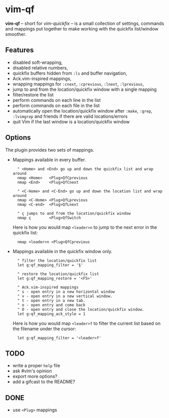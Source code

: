 # vim-qf

**vim-qf** – short for *vim-quickfix* – is a small collection of settings, commands and mappings put together to make working with the quickfix list/window smoother.

## Features

* disabled soft-wrapping,
* disabled relative numbers,
* quickfix buffers hidden from `:ls` and buffer navigation,
* Ack.vim-inspired mappings,
* wrapping mappings for `:cnext`, `:cprevious`, `:lnext`, `:lprevious`,
* jump to and from the location/quickfix window with a single mapping
* filter/restore the list
* perform commands on each line in the list
* perform commands on each file in the list
* automatically open the location/quickfix window after `:make`, `:grep`,
  `:lvimgrep` and friends if there are valid locations/errors
* quit Vim if the last window is a location/quickfix window

## Options

The plugin provides two sets of mappings.

* Mappings available in every buffer.

        " <Home> and <End> go up and down the quickfix list and wrap around
        nmap <Home>   <Plug>QfCprevious
        nmap <End>    <Plug>QfCnext

        " <C-Home> and <C-End> go up and down the location list and wrap around
        nmap <C-Home> <Plug>QfLprevious
        nmap <C-end>  <Plug>QfLnext

        " ç jumps to and from the location/quickfix window
        nmap ç        <Plug>QfSwitch

  Here is how you would map `<leader>n` to jump to the next error in the quickfix list:

        nmap <leader>n <Plug>QfCprevious

* Mappings available in the quickfix window only.

        " filter the location/quickfix list
        let g:qf_mapping_filter = '§'

        " restore the location/quickfix list
        let g:qf_mapping_restore = '<F5>'

        " Ack.vim-inspired mappings
        " s - open entry in a new horizontal window
        " v - open entry in a new vertical window.
        " t - open entry in a new tab.
        " o - open entry and come back
        " O - open entry and close the location/quickfix window.
        let g:qf_mapping_ack_style = 1

  Here is how you would map `<leader>f` to filter the current list based on the filename under the cursor:

        let g:qf_mapping_filter = '<leader>f'

## TODO

* write a proper `help` file
* ask #vim's opinion
* export more options?
* add a gifcast to the README?

## DONE

* use `<Plug>` mappings
